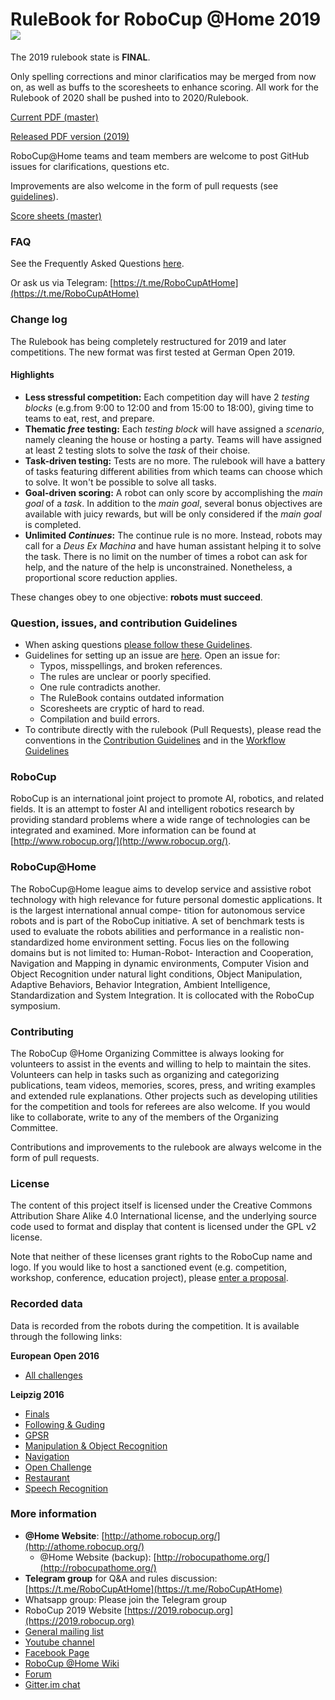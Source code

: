 RuleBook for RoboCup @Home 2019 [![](https://github.com/RoboCupAtHome/RuleBook/workflows/CI/badge.svg?branch=master)](https://github.com/RoboCupAtHome/RuleBook/actions?query=workflow%3ACI)
===============================

The 2019 rulebook state is **FINAL**.

Only spelling corrections and minor clarificatios may be merged from now on, as well as buffs to the scoresheets to enhance scoring.
All work for the Rulebook of 2020 shall be pushed into to 2020/Rulebook.

[Current PDF (master)](https://robocupathome.github.io/RuleBook/rulebook/master.pdf)

[Released PDF version (2019)](https://athome.robocup.org/wp-content/uploads/2019_rulebook.pdf)

RoboCup@Home teams and team members are welcome to post GitHub issues for clarifications, questions etc.

Improvements are also welcome in the form of pull requests (see [guidelines](https://github.com/RoboCupAtHome/RuleBook/wiki/Guidelines)).

[Score sheets (master)](https://robocupathome.github.io/RuleBook/score_sheets/master.pdf)

### FAQ
See the Frequently Asked Questions [here](https://github.com/RoboCupAtHome/RuleBook/wiki/FAQ:-Frequently-Asked-Questions).

Or ask us via Telegram: [https://t.me/RoboCupAtHome](https://t.me/RoboCupAtHome)

### Change log
The Rulebook has being completely restructured for 2019 and later competitions. 
The new format was first tested at German Open 2019.

#### Highlights
- **Less stressful competition:** Each competition day will have 2 *testing blocks* (e.g.from 9:00 to 12:00 and from 15:00 to 18:00), giving time to teams to eat, rest, and prepare.
- **Thematic *free* testing:** Each *testing block* will have assigned a *scenario*, namely cleaning the house or hosting a party. Teams will have assigned at least 2 testing slots to solve the *task* of their choise.
- **Task-driven testing:** Tests are no more. The rulebook will have a battery of tasks featuring different abilities from which teams can choose which to solve. It won't be possible to solve all tasks.
- **Goal-driven scoring:** A robot can only score by accomplishing the *main goal* of a *task*. In addition to the *main goal*, several bonus objectives are available with juicy rewards, but will be only considered if the *main goal* is completed.
- **Unlimited *Continues*:** The continue rule is no more. Instead, robots may call for a *Deus Ex Machina* and have human assistant helping it to solve the task. There is no limit on the number of times a robot can ask for help, and the nature of the help is unconstrained. Nonetheless, a proportional score reduction applies.

These changes obey to one objective: **robots must succeed**. 


### Question, issues, and contribution Guidelines
- When asking questions [please follow these Guidelines](https://github.com/RoboCupAtHome/RuleBook/wiki/Guidelines:-Questions).
- Guidelines for setting up an issue are [here](https://github.com/RoboCupAtHome/RuleBook/wiki/Guidelines:-Issues). Open an issue for:
  - Typos, misspellings, and broken references.
  - The rules are unclear or poorly specified.
  - One rule contradicts another.
  - The RuleBook contains outdated information
  - Scoresheets are cryptic of hard to read.
  - Compilation and build errors.
- To contribute directly with the rulebook (Pull Requests), please read the conventions in the [Contribution Guidelines](https://github.com/RoboCupAtHome/RuleBook/wiki/Guidelines:-Contributing) and in the [Workflow Guidelines](https://github.com/RoboCupAtHome/RuleBook/wiki/Guidelines:-Workflow)

### RoboCup
RoboCup
is an international joint project to promote AI, robotics, and related fields.  It is an attempt to foster AI and intelligent robotics research by providing standard problems where a wide range of technologies can be integrated and examined.  More information can be found at [http://www.robocup.org/](http://www.robocup.org/).

### RoboCup@Home
The RoboCup@Home league aims to develop service and assistive robot technology with high relevance for future personal domestic applications. It is the largest international annual compe- tition for autonomous service robots and is part of the RoboCup initiative. A set of benchmark tests is used to evaluate the robots abilities and performance in a realistic non-standardized home environment setting.  Focus lies on the following domains but is not limited to:  Human-Robot- Interaction  and  Cooperation,  Navigation  and  Mapping  in  dynamic  environments,  Computer Vision and Object Recognition under natural light conditions, Object Manipulation, Adaptive Behaviors, Behavior Integration, Ambient Intelligence, Standardization and System Integration. It is collocated with the RoboCup symposium.

### Contributing
The RoboCup @Home Organizing Committee is always looking for volunteers to assist in the events and willing to help to maintain the sites. Volunteers can help in tasks such as organizing and categorizing publications, team videos, memories, scores, press, and writing examples and extended rule explanations. Other projects such as developing utilities for the competition and tools for referees are also welcome. If you would like to collaborate, write to any of the members of the Organizing Committee.

Contributions and improvements to the rulebook are always welcome in the form of pull requests.

### License

The content of this project itself is licensed under the Creative Commons Attribution Share Alike 4.0 International license, and the underlying source code used to format and display that content is licensed under the GPL v2 license.

Note that neither of these licenses grant rights to the RoboCup name and logo. If you would like to host a sanctioned event (e.g. competition, workshop, conference, education project), please [enter a proposal](https://www.robocup.org/site_proposals). 

### Recorded data
Data is recorded from the robots during the competition. It is available through the following links:

**European Open 2016**

- [All challenges](https://mega.nz/#!FhMnAYQS!P22mTNvfDjU2GHf02G3omgmS715dQSURFTLuUfkdxic)

**Leipzig 2016**
- [Finals](https://mega.nz/#!Y4czyLST!2TotbyL53DA2iIG6oZ9QkcEf94ktpm2_btJltj_J2dE)
- [Following & Guding](https://mega.nz/#!dwU1XRQB!czz2BtGLM5-ewaviBdtUIl62kECn3dJXljk50KB_7t4)
- [GPSR](https://mega.nz/#!UlFk3ZCQ!ooe0V2yksQ-3X35uIk8d-on8Plzh-CGbwDPoyvVa43Q)
- [Manipulation & Object Recognition](https://mega.nz/#!5k1FxAzY!DgtpcSjdOQmfQUVRm5iYoOuZ8r7h7G2GXMtjORsNjME)
- [Navigation](https://mega.nz/#!As9XiIzD!wYAWcquTKl6jBf2IifpnliRNQ34Ddhwe0X-pyEhebeE)
- [Open Challenge](https://mega.nz/#!R4EVwKKQ!2RgqoO2Fm8ba87yFcZKgIpI6mwHcaAvyo7_FR9_KNfE)
- [Restaurant](https://mega.nz/#!lpFjQTAS!wOO0ieAedr-JDrh166dOOqilMWBGsA3_Ij5t4an1mdI)
- [Speech Recognition](https://mega.nz/#!ts02iYRQ!L3McBFzodJG0UTmauCj2crSapmAr8GWwtB4FLGzQlEs)

### More information
- **@Home Website**: [http://athome.robocup.org/](http://athome.robocup.org/)
    - @Home Website (backup): [http://robocupathome.org/](http://robocupathome.org/)
- **Telegram group** for Q&A and rules discussion: [https://t.me/RoboCupAtHome](https://t.me/RoboCupAtHome)
- Whatsapp group: Please join the Telegram group
- RoboCup 2019 Website [https://2019.robocup.org](https://2019.robocup.org)
- [General mailing list](http://lists.robocup.org/cgi-bin/mailman/listinfo/robocup-athome)
- [Youtube channel](https://www.youtube.com/channel/UChkdCpT0xrFMMt-_N8wSVew/)
- [Facebook Page](https://www.facebook.com/robocupathome/)
- [RoboCup @Home Wiki](https://github.com/RoboCupAtHome/AtHomeCommunityWiki/wiki)
- [Forum](https://athome.forum.robocup.org/)
- [Gitter.im chat](https://gitter.im/RoboCupAtHome/Lobby)

